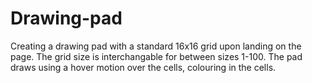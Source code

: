 # Drawing-pad

Creating a drawing pad with a standard 16x16 grid upon landing on the page. The grid size is interchangable for between sizes 1-100. 
The pad draws using a hover motion over the cells, colouring in the cells. 